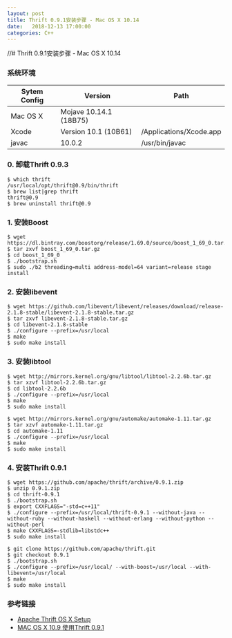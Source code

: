```yaml
---
layout: post
title: Thrift 0.9.1安装步骤 - Mac OS X 10.14
date:   2018-12-13 17:00:00
categories: C++
---
```


//# Thrift 0.9.1安装步骤 - Mac OS X 10.14

### 系统环境

Sytem Config  | Version       | Path
------------- | ------------- | -------------
Mac OS X | Mojave 10.14.1 (18B75) |
Xcode  | Version 10.1 (10B61) | /Applications/Xcode.app
javac  | 10.0.2 | /usr/bin/javac

### 0. 卸载Thrift 0.9.3

```shell
$ which thrift
/usr/local/opt/thrift@0.9/bin/thrift
$ brew list|grep thrift
thrift@0.9
$ brew uninstall thrift@0.9
```

### 1. 安装Boost

```shell
$ wget https://dl.bintray.com/boostorg/release/1.69.0/source/boost_1_69_0.tar.gz
$ tar zxvf boost_1_69_0.tar.gz
$ cd boost_1_69_0
$ ./bootstrap.sh
$ sudo ./b2 threading=multi address-model=64 variant=release stage install
```

### 2. 安装libevent

```shell
$ wget https://github.com/libevent/libevent/releases/download/release-2.1.8-stable/libevent-2.1.8-stable.tar.gz
$ tar zxvf libevent-2.1.8-stable.tar.gz
$ cd libevent-2.1.8-stable
$ ./configure --prefix=/usr/local 
$ make
$ sudo make install
```

### 3. 安装libtool

```
$ wget http://mirrors.kernel.org/gnu/libtool/libtool-2.2.6b.tar.gz
$ tar xzvf libtool-2.2.6b.tar.gz
$ cd libtool-2.2.6b
$ ./configure --prefix=/usr/local 
$ make
$ sudo make install
```

```shell
$ wget http://mirrors.kernel.org/gnu/automake/automake-1.11.tar.gz
$ tar xzvf automake-1.11.tar.gz
$ cd automake-1.11
$ ./configure --prefix=/usr/local
$ make
$ sudo make install
```

### 4. 安装Thrift 0.9.1

```shell
$ wget https://github.com/apache/thrift/archive/0.9.1.zip
$ unzip 0.9.1.zip
$ cd thrift-0.9.1
$ ./bootstrap.sh
$ export CXXFLAGS="-std=c++11"
$ ./configure --prefix=/usr/local/thrift-0.9.1 --without-java --without-ruby --without-haskell --without-erlang --without-python --without-perl
$ make CXXFLAGS=-stdlib=libstdc++
$ sudo make install
```

```shell
$ git clone https://github.com/apache/thrift.git
$ git checkout 0.9.1
$ ./bootstrap.sh
$ ./configure --prefix=/usr/local/ --with-boost=/usr/local --with-libevent=/usr/local
$ make
$ sudo make install
```

### 参考链接

- [Apache Thrift OS X Setup](http://thrift.apache.org/docs/install/os_x)
- [MAC OS X 10.9 使用Thrift 0.9.1](http://www.apmbe.com/mac-os-x-10-9-%E5%AE%89%E8%A3%85-thrift-0-9-1/)
